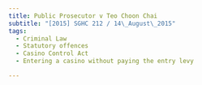 ```yaml
---
title: Public Prosecutor v Teo Choon Chai 
subtitle: "[2015] SGHC 212 / 14\_August\_2015"
tags:
  - Criminal Law
  - Statutory offences
  - Casino Control Act
  - Entering a casino without paying the entry levy

---
```


